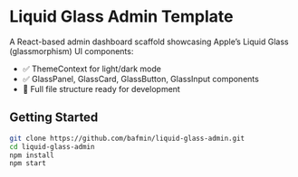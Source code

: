 # Liquid Glass Admin Template

A React-based admin dashboard scaffold showcasing Apple’s Liquid Glass (glassmorphism) UI components:
- ✅ ThemeContext for light/dark mode  
- ✅ GlassPanel, GlassCard, GlassButton, GlassInput components  
- 📂 Full file structure ready for development

## Getting Started

```bash
git clone https://github.com/bafmin/liquid-glass-admin.git
cd liquid-glass-admin
npm install
npm start
